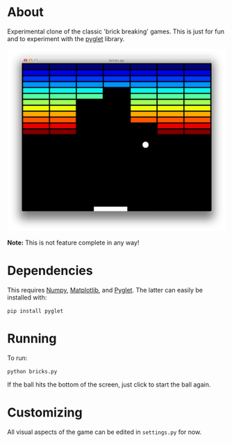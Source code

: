 About
=====

Experimental clone of the classic 'brick breaking' games. This is just for fun
and to experiment with the [pyglet](http://www.pyglet.org) library.

![screenshot](screenshot.png)

**Note:** This is not feature complete in any way!

Dependencies
============

This requires [Numpy](http://www.numpy.org),
[Matplotlib](http://www.matplotlib.org), and [Pyglet](http://pyglet.org). The latter can easily be installed with:

    pip install pyglet

Running
=======

To run:

    python bricks.py

If the ball hits the bottom of the screen, just click to start the ball again.

Customizing
===========

All visual aspects of the game can be edited in ``settings.py`` for now.

